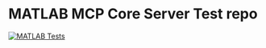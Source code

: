# MATLAB MCP Core Server Test repo

[![MATLAB Tests](https://github.com/yanndebray/test-MCP/actions/workflows/matlab-tests.yml/badge.svg)](https://github.com/yanndebray/test-MCP/actions/workflows/matlab-tests.yml)